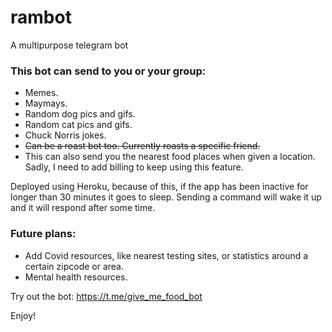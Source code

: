 # rambot
A multipurpose telegram bot

### This bot can send to you or your group: 
  - Memes.
  - Maymays.
  - Random dog pics and gifs.
  - Random cat pics and gifs.
  - Chuck Norris jokes.
  - ~~Can be a roast bot too. Currently roasts a specific friend.~~
  - This can also send you the nearest food places when given a location. Sadly, I need to add billing to keep using this feature.

Deployed using Heroku, because of this, if the app has been inactive for longer than 30 minutes it goes to sleep. Sending a command will wake it up and it will respond after some time.

### Future plans:
  - Add Covid resources, like nearest testing sites, or statistics around a certain zipcode or area.
  - Mental health resources.

Try out the bot: https://t.me/give_me_food_bot

Enjoy!
